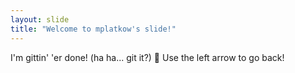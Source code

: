```yaml
---
layout: slide
title: "Welcome to mplatkow's slide!"
---
```

I'm gittin' 'er done! (ha ha... git it?) :tada:
Use the left arrow to go back!
